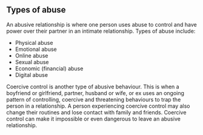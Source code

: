 ##  Types of abuse

An abusive relationship is where one person uses abuse to control and have
power over their partner in an intimate relationship. Types of abuse include:

  * Physical abuse 
  * Emotional abuse 
  * Online abuse 
  * Sexual abuse 
  * Economic (financial) abuse 
  * Digital abuse 

Coercive control is another type of abusive behaviour. This is when a
boyfriend or girlfriend, partner, husband or wife, or ex uses an ongoing
pattern of controlling, coercive and threatening behaviours to trap the person
in a relationship. A person experiencing coercive control may also change
their routines and lose contact with family and friends. Coercive control can
make it impossible or even dangerous to leave an abusive relationship.

